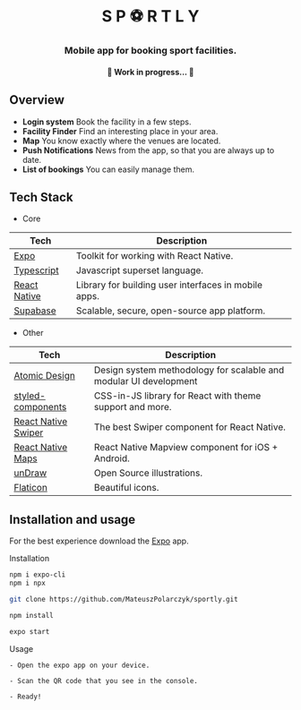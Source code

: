 <h1 align="center">
S P ⚽ R T L Y
</h1>

<h3 align="center">
	Mobile app for booking sport facilities.
</h3>
<h4 align="center">
	🚧 Work in progress... 🚧<br />
</h4>

## Overview

- **Login system** Book the facility in a few steps.
- **Facility Finder** Find an interesting place in your area.
- **Map** You know exactly where the venues are located.
- **Push Notifications** News from the app, so that you are always up to date.
- **List of bookings** You can easily manage them.

## Tech Stack

- Core

| Tech                                          | Description                                          |
| --------------------------------------------- | ---------------------------------------------------- |
| [Expo](https://expo.dev/)                     | Toolkit for working with React Native.               |
| [Typescript](https://www.typescriptlang.org/) | Javascript superset language.                        |
| [React Native](https://reactnative.dev/)      | Library for building user interfaces in mobile apps. |
| [Supabase](https://supabase.com/)             | Scalable, secure, open-source app platform.          |

- Other

| Tech                                                                        | Description                                                       |
| --------------------------------------------------------------------------- | ----------------------------------------------------------------- |
| [Atomic Design](https://atomicdesign.bradfrost.com/chapter-2/)              | Design system methodology for scalable and modular UI development |
| [styled-components](https://styled-components.com/)                         | CSS-in-JS library for React with theme support and more.          |
| [React Native Swiper](https://github.com/leecade/react-native-swiper)       | The best Swiper component for React Native.                       |
| [React Native Maps](https://github.com/react-native-maps/react-native-maps) | React Native Mapview component for iOS + Android.                 |
| [unDraw](https://undraw.co/)                                                | Open Source illustrations.                                        |
| [Flaticon](https://www.flaticon.com/)                                       | Beautiful icons.                                                  |

## Installation and usage

For the best experience download the [Expo](https://play.google.com/store/apps/details?id=host.exp.exponent&hl=pl&gl=US) app.<br />

Installation

```bash
npm i expo-cli
npm i npx

git clone https://github.com/MateuszPolarczyk/sportly.git

npm install

expo start
```

Usage

```plaintext
- Open the expo app on your device.

- Scan the QR code that you see in the console.

- Ready!
```
